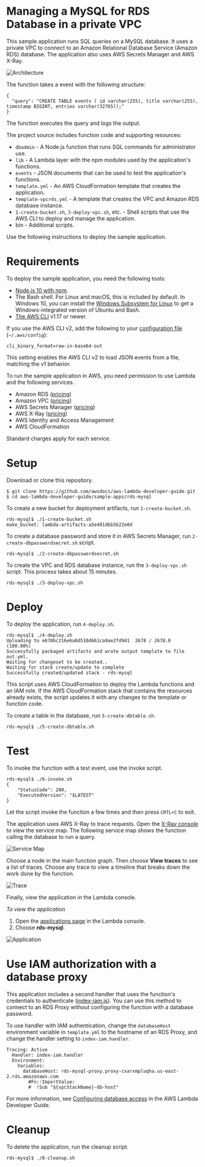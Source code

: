 # Managing a MySQL for RDS Database in a private VPC

This sample application runs SQL queries on a MySQL database. It uses a private VPC to connect to an Amazon Relational Database Service (Amazon RDS) database. The application also uses AWS Secrets Manager and AWS X-Ray.

![Architecture](/sample-apps/rds-mysql/images/sample-rdsmysql.png)

The function takes a event with the following structure:

```
{
  "query": "CREATE TABLE events ( id varchar(255), title varchar(255), timestamp BIGINT, entries varchar(32765));"
}
```

The function executes the query and logs the output.

The project source includes function code and supporting resources:

- `dbadmin` - A Node.js function that runs SQL commands for administrator use.
- `lib` - A Lambda layer with the npm modules used by the application's functions.
- `events` - JSON documents that can be used to test the application's functions.
- `template.yml` - An AWS CloudFormation template that creates the application.
- `template-vpcrds.yml` - A template that creates the VPC and Amazon RDS database instance.
- `1-create-bucket.sh`, `3-deploy-vpc.sh`, etc. - Shell scripts that use the AWS CLI to deploy and manage the application.
- bin - Additional scripts. 

Use the following instructions to deploy the sample application.

# Requirements

To deploy the sample application, you need the following tools:

- [Node.js 10 with npm](https://nodejs.org/en/download/releases/).
- The Bash shell. For Linux and macOS, this is included by default. In Windows 10, you can install the [Windows Subsystem for Linux](https://docs.microsoft.com/en-us/windows/wsl/install-win10) to get a Windows-integrated version of Ubuntu and Bash.
- [The AWS CLI](https://docs.aws.amazon.com/cli/latest/userguide/cli-chap-install.html) v1.17 or newer.

If you use the AWS CLI v2, add the following to your [configuration file](https://docs.aws.amazon.com/cli/latest/userguide/cli-configure-files.html) (`~/.aws/config`):

```
cli_binary_format=raw-in-base64-out
```

This setting enables the AWS CLI v2 to load JSON events from a file, matching the v1 behavior.

To run the sample application in AWS, you need permission to use Lambda and the following services.

- Amazon RDS ([pricing](https://aws.amazon.com/rds/pricing/))
- Amazon VPC ([pricing](https://aws.amazon.com/vpc/pricing/))
- AWS Secrets Manager ([pricing](https://aws.amazon.com/secrets-manager/pricing/))
- AWS X-Ray ([pricing](https://aws.amazon.com/xray/pricing/))
- AWS Identity and Access Management
- AWS CloudFormation

Standard charges apply for each service.

# Setup

Download or clone this repository.

    $ git clone https://github.com/awsdocs/aws-lambda-developer-guide.git
    $ cd aws-lambda-developer-guide/sample-apps/rds-mysql

To create a new bucket for deployment artifacts, run `1-create-bucket.sh`.

    rds-mysql$ ./1-create-bucket.sh
    make_bucket: lambda-artifacts-a5e491dbb5b22e0d

To create a database password and store it in AWS Secrets Manager, run `2-create-dbpasswordsecret.sh` script.

    rds-mysql$ ./2-create-dbpasswordsecret.sh

To create the VPC and RDS database instance, run the `3-deploy-vpc.sh` script. This process takes about 15 minutes.

    rds-mysql$ ./3-deploy-vpc.sh

# Deploy

To deploy the application, run `4-deploy.sh`.

    rds-mysql$ ./4-deploy.sh
    Uploading to e678bc216e6a0d510d661ca9ae2fd941  2678 / 2678.0  (100.00%)
    Successfully packaged artifacts and wrote output template to file out.yml.
    Waiting for changeset to be created..
    Waiting for stack create/update to complete
    Successfully created/updated stack - rds-mysql

This script uses AWS CloudFormation to deploy the Lambda functions and an IAM role. If the AWS CloudFormation stack that contains the resources already exists, the script updates it with any changes to the template or function code.

To create a table in the database, run `5-create-dbtable.sh`.

    rds-mysql$ ./5-create-dbtable.sh

# Test

To invoke the function with a test event, use the invoke script.

    rds-mysql$ ./6-invoke.sh
    {
        "StatusCode": 200,
        "ExecutedVersion": "$LATEST"
    }

Let the script invoke the function a few times and then press `CRTL+C` to exit.

The application uses AWS X-Ray to trace requests. Open the [X-Ray console](https://console.aws.amazon.com/xray/home#/service-map) to view the service map. The following service map shows the function calling the database to run a query.

![Service Map](/sample-apps/rds-mysql/images/rdsmysql-servicemap.png)

Choose a node in the main function graph. Then choose **View traces** to see a list of traces. Choose any trace to view a timeline that breaks down the work done by the function.

![Trace](/sample-apps/rds-mysql/images/rdsmysql-trace.png)

Finally, view the application in the Lambda console.

*To view the application*
1. Open the [applications page](https://console.aws.amazon.com/lambda/home#/applications) in the Lambda console.
2. Choose **rds-mysql**.

  ![Application](/sample-apps/rds-mysql/images/rdsmysql-application.png)

# Use IAM authorization with a database proxy

This application includes a second handler that uses the function's credentials to authenticate ([index-iam.js](/sample-apps/rds-mysql/dbadmin/index-iam.js)). You can use this method to connect to an RDS Proxy without configuring the function with a database password.

To use handler with IAM authentication, change the `databaseHost` environment variable in `template.yml` to the hostname of an RDS Proxy, and change the handler setting to `index-iam.handler`.

    Tracing: Active
      Handler: index-iam.handler
      Environment:
        Variables:
          databaseHost: rds-mysql-proxy.proxy-cxarxmpluqha.us-east-2.rds.amazonaws.com
            #Fn::ImportValue:
            #  !Sub "${vpcStackName}-db-host"

For more information, see [Configuring database access](https://docs.aws.amazon.com/lambda/latest/dg/configuration-database.html) in the AWS Lambda Developer Guide.

# Cleanup

To delete the application, run the cleanup script.

    rds-mysql$ ./8-cleanup.sh
